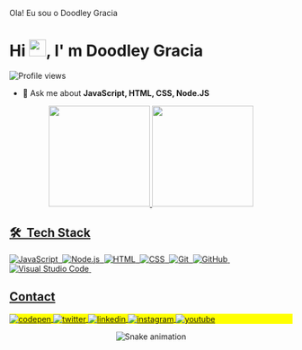 Ola! Eu sou o Doodley Gracia
<h1 align="left">Hi <img src="https://raw.githubusercontent.com/kaueMarques/kaueMarques/master/hi.gif" height="30px">, I' m Doodley Gracia</h1>
<p align="left"> <img src="https://komarev.com/ghpvc/?username=DoodleyGracia&color=yellow" alt="Profile views" /> </p>

- 💬 Ask me about **JavaScript, HTML, CSS, Node.JS**

<div align="center">
  <a href="https://github.com/DoodleyGracia">
  <img height="180em" src="https://github-readme-stats.vercel.app/api?username=DoodleyGracia&show_icons=true&theme=dark&include_all_commits=true&count_private=true"/>
  <img height="180em" src="https://github-readme-stats.vercel.app/api/top-langs/?username=DoodleyGracia&layout=compact&langs_count=7&theme=dark"/>
</div>

  ## 🛠 &nbsp;Tech Stack

![JavaScript](https://img.shields.io/badge/-JavaScript-05122A?style=flat&logo=javascript)&nbsp;
![Node.js](https://img.shields.io/badge/-Node.js-05122A?style=flat&logo=node.js)&nbsp;
![HTML](https://img.shields.io/badge/-HTML-05122A?style=flat&logo=HTML5)&nbsp;
![CSS](https://img.shields.io/badge/-CSS-05122A?style=flat&logo=CSS3&logoColor=1572B6)&nbsp;
![Git](https://img.shields.io/badge/-Git-05122A?style=flat&logo=git)&nbsp;
![GitHub](https://img.shields.io/badge/-GitHub-05122A?style=flat&logo=github)&nbsp;
![Visual Studio Code](https://img.shields.io/badge/-Visual%20Studio%20Code-05122A?style=flat&logo=visual-studio-code&logoColor=007ACC)&nbsp;

  ## Contact

<p align="left" style="background:yellow">
<a href="https://" target="_blank">
  <img align="center" src="https://img.shields.io/badge/-Doodley-05122A?style=flat&logo=codepen" alt="codepen"/>
</a>
<a href="https://" target="_blank">
  <img align="center" src="https://img.shields.io/badge/-Doodley-05122A?style=flat&logo=twitter" alt="twitter"/>  
</a>
<a href="https://doodley-gracia-631654216/" target="_blank">
  <img align="center" src="https://img.shields.io/badge/-Doodley-05122A?style=flat&logo=linkedin" alt="linkedin"/>
</a>
<a href="https://" target="_blank">
 <img align="center" src="https://img.shields.io/badge/-Doodley-05122A?style=flat&logo=instagram" alt="instagram"/>
</a>
<a href="https://" target="_blank">
 <img align="center" src="https://img.shields.io/badge/-Doodley-05122A?style=flat&logo=youtube" alt="youtube"/>
</a>
</p>
  </div>

<div align="center">
  
  ![Snake animation](https://github.com/danielbped/danielbped/blob/output/github-contribution-grid-snake.svg)
 
